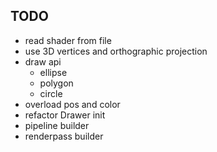 ## TODO

- read shader from file
- use 3D vertices and orthographic projection
- draw api
    - ellipse
    - polygon
    - circle
- overload pos and color 
- refactor Drawer init
- pipeline builder
- renderpass builder